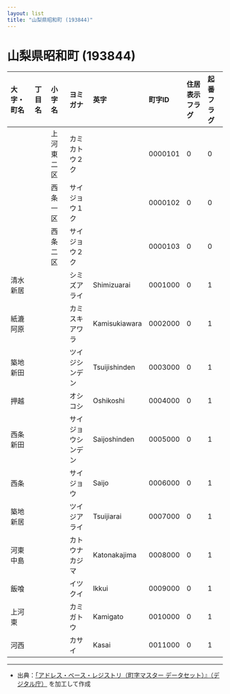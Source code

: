 ```yaml
---
layout: list
title: "山梨県昭和町 (193844)"
---
```


# 山梨県昭和町 (193844)

| 大字・町名 | 丁目名 | 小字名 | ヨミガナ | 英字 | 町字ID | 住居表示フラグ | 起番フラグ |
|:---|:---|:---|:---|:---|:---|:---|:---|
|  |  | 上河東二区 |   カミカトウ２ク |  | 0000101 | 0 | 0 |
|  |  | 西条一区 |   サイジョウ１ク |  | 0000102 | 0 | 0 |
|  |  | 西条二区 |   サイジョウ２ク |  | 0000103 | 0 | 0 |
| 清水新居 |  |  | シミズアライ   | Shimizuarai | 0001000 | 0 | 1 |
| 紙漉阿原 |  |  | カミスキアワラ   | Kamisukiawara | 0002000 | 0 | 1 |
| 築地新田 |  |  | ツイジシンデン   | Tsuijishinden | 0003000 | 0 | 1 |
| 押越 |  |  | オシコシ   | Oshikoshi | 0004000 | 0 | 1 |
| 西条新田 |  |  | サイジョウシンデン   | Saijoshinden | 0005000 | 0 | 1 |
| 西条 |  |  | サイジョウ   | Saijo | 0006000 | 0 | 1 |
| 築地新居 |  |  | ツイジアライ   | Tsuijiarai | 0007000 | 0 | 1 |
| 河東中島 |  |  | カトウナカジマ   | Katonakajima | 0008000 | 0 | 1 |
| 飯喰 |  |  | イツクイ   | Ikkui | 0009000 | 0 | 1 |
| 上河東 |  |  | カミガトウ   | Kamigato | 0010000 | 0 | 1 |
| 河西 |  |  | カサイ   | Kasai | 0011000 | 0 | 1 |

---

- 出典：[「アドレス・ベース・レジストリ（町字マスター データセット）』（デジタル庁）](https://www.digital.go.jp/policies/base_registry_address/) を加工して作成